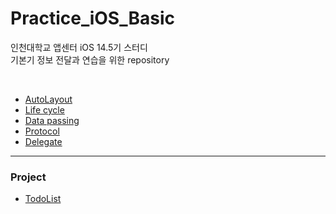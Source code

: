# Practice_iOS_Basic
인천대학교 앱센터 iOS 14.5기 스터디   
기본기 정보 전달과 연습을 위한 repository

<br>

- <a href="https://github.com/vhzkclq0705/Practice_iOS_Basic/tree/main/AutoLayout"> AutoLayout </a>
- <a href="https://github.com/vhzkclq0705/AppCenter_14.5_Study/tree/main/LifeCycle"> Life cycle </a>
- <a href="https://github.com/vhzkclq0705/AppCenter_14.5_Study/tree/main/DataPassing"> Data passing </a>
- <a href="https://github.com/vhzkclq0705/Practice_iOS_Basic/tree/main/Protocol.playground"> Protocol </a>
- <a href="https://github.com/vhzkclq0705/Practice_iOS_Basic/tree/main/Delegate.playground"> Delegate </a>

---

### Project

- <a href="https://github.com/vhzkclq0705/Practice_iOS_Basic/tree/main/TodoList"> TodoList </a>
